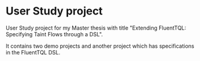 # User Study project
User Study project for my Master thesis with title "Extending FluentTQL: Specifying Taint Flows through a DSL".

It contains two demo projects and another project which has specifications in the FluentTQL DSL.
